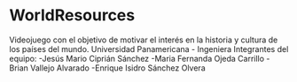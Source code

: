 # WorldResources
 Videojuego con el objetivo de motivar el interés en la historia y cultura de los países del mundo.
 Universidad Panamericana - Ingeniera
 Integrantes del equipo:
 -Jesús Mario Ciprián Sánchez
 -Maria Fernanda Ojeda Carrillo
 -Brian Vallejo Alvarado
 -Enrique Isidro Sánchez Olvera
